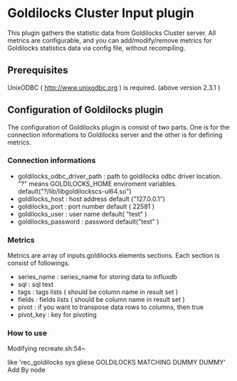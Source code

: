 # Goldilocks Cluster Input plugin 

This plugin gathers the statistic data from Goldilocks Cluster server. All metrics are configurable, and you can add/modify/remove metrics for Goldilocks statistics data via config file, without recompiling. 

## Prerequisites 
UnixODBC ( http://www.unixodbc.org ) is required. (above version 2.3.1 ) 

## Configuration of Goldilocks plugin 

The configuration of Goldilocks plugin is consist of two parts. One is for the connection informations to Goldilocks server and the other is for defining metrics. 

### Connection informations 

* goldilocks_odbc_driver_path : path to goldilocks odbc driver location. "?" means GOLDILOCKS_HOME enviroment variables. default("?/lib/libgoldilockscs-ul64.so")
* goldilocks_host  : host address  default ("127.0.0.1")
* goldilocks_port  : port number default ( 22581 )
* goldilocks_user  : user name default( "test" )
* goldilocks_password  : password default("test" )

### Metrics 

Metrics are array of inputs.goldilocks.elements sections. Each section is consist of followings. 

* series_name : series_name for storing data to influxdb 
* sql : sql text 
* tags : tags lists ( should be column name in result set )
* fields : fields lists ( should be column name in result set )
* pivot : if you want to transpose data rows to columns, then true 
* pivot_key : key for pivoting

### How to use

Modifying recreate.sh:54~

like 'rec_goldilocks sys gliese GOLDILOCKS MATCHING DUMMY DUMMY'
Add By node
